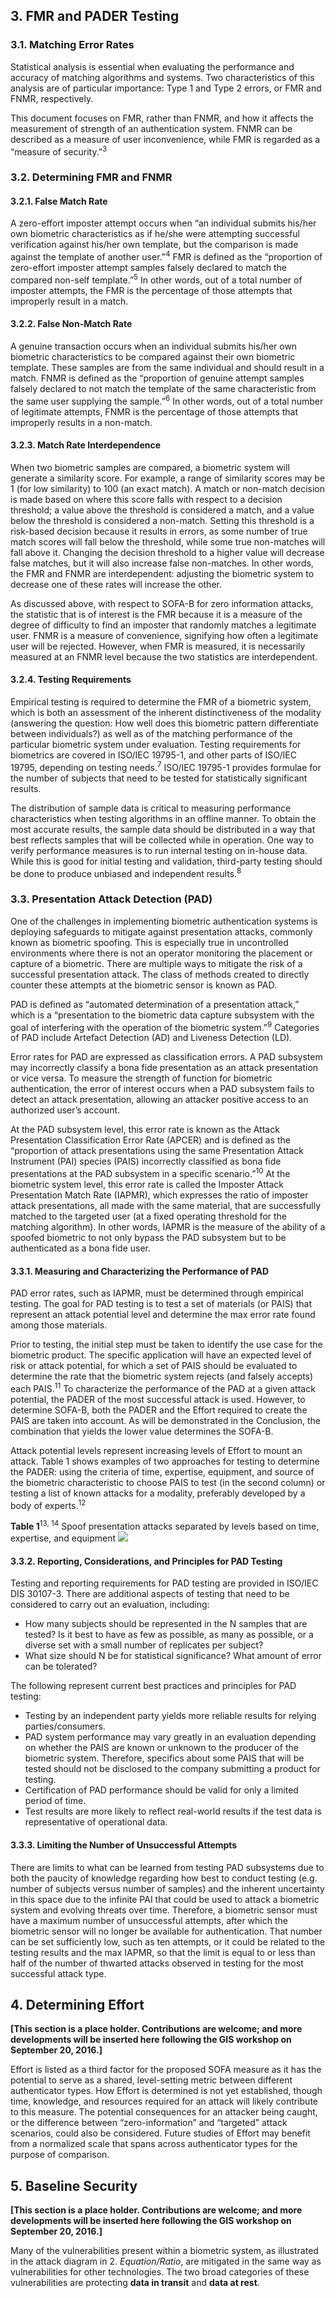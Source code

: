 ## 3. FMR and PADER Testing

### 3.1. Matching Error Rates
Statistical analysis is essential when evaluating the performance and accuracy of matching algorithms and systems. Two characteristics of this analysis are of particular importance: Type 1 and Type 2 errors, or FMR and FNMR, respectively. 

This document focuses on FMR, rather than FNMR, and how it affects the measurement of strength of an authentication system. FNMR can be described as a measure of user inconvenience, while FMR is regarded as a “measure of security.”<sup>3</sup>

### 3.2. Determining FMR and FNMR

#### 3.2.1. False Match Rate
A zero-effort imposter attempt occurs when “an individual submits his/her own biometric characteristics as if he/she were attempting successful verification against his/her own template, but the comparison is made against the template of another user.”<sup>4</sup>  FMR is defined as the “proportion of zero-effort imposter attempt samples falsely declared to match the compared non-self template.”<sup>5</sup>  In other words, out of a total number of imposter attempts, the FMR is the percentage of those attempts that improperly result in a match.

#### 3.2.2. False Non-Match Rate
A genuine transaction occurs when an individual submits his/her own biometric characteristics to be compared against their own biometric template.  These samples are from the same individual and should result in a match. FNMR is defined as the “proportion of genuine attempt samples falsely declared to not match the template of the same characteristic from the same user supplying the sample.”<sup>6</sup> In other words, out of a total number of legitimate attempts, FNMR is the percentage of those attempts that improperly results in a non-match.

#### 3.2.3. Match Rate Interdependence
When two biometric samples are compared, a biometric system will generate a similarity score. For example, a range of similarity scores may be 1 (for low similarity) to 100 (an exact match). A match or non-match decision is made based on where this score falls with respect to a decision threshold; a value above the threshold is considered a match, and a value below the threshold is considered a non-match. Setting this threshold is a risk-based decision because it results in errors, as some number of true match scores will fall below the threshold, while some true non-matches will fall above it. Changing the decision threshold to a higher value will decrease false matches, but it will also increase false non-matches. In other words, the FMR and FNMR are interdependent: adjusting the biometric system to decrease one of these rates will increase the other.

As discussed above, with respect to SOFA-B for zero information attacks, the statistic that is of interest is the FMR because it is a measure of the degree of difficulty to find an imposter that randomly matches a legitimate user. FNMR is a measure of convenience, signifying how often a legitimate user will be rejected. However, when FMR is measured, it is necessarily measured at an FNMR level because the two statistics are interdependent.

#### 3.2.4. Testing Requirements
Empirical testing is required to determine the FMR of a biometric system, which is both an assessment of the inherent distinctiveness of the modality (answering the question: How well does this biometric pattern differentiate between individuals?) as well as of the matching performance of the particular biometric system under evaluation. Testing requirements for biometrics are covered in ISO/IEC 19795-1, and other parts of ISO/IEC 19795, depending on testing needs.<sup>7</sup> ISO/IEC 19795-1 provides formulae for the number of subjects that need to be tested for statistically significant results.

The distribution of sample data is critical to measuring performance characteristics when testing algorithms in an offline manner. To obtain the most accurate results, the sample data should be distributed in a way that best reflects samples that will be collected while in operation. One way to verify performance measures is to run internal testing on in-house data. While this is good for initial testing and validation, third-party testing should be done to produce unbiased and independent results.<sup>8</sup> 

### 3.3. Presentation Attack Detection (PAD)
One of the challenges in implementing biometric authentication systems is deploying safeguards to mitigate against presentation attacks, commonly known as biometric spoofing. This is especially true in uncontrolled environments where there is not an operator monitoring the placement or capture of a biometric. There are multiple ways to mitigate the risk of a successful presentation attack. The class of methods created to directly counter these attempts at the biometric sensor is known as PAD.

PAD is defined as “automated determination of a presentation attack,” which is a “presentation to the biometric data capture subsystem with the goal of interfering with the operation of the biometric system.”<sup>9</sup> Categories of PAD include Artefact Detection (AD) and Liveness Detection (LD).

Error rates for PAD are expressed as classification errors. A PAD subsystem may incorrectly classify a bona fide presentation as an attack presentation or vice versa. To measure the strength of function for biometric authentication, the error of interest occurs when a PAD subsystem fails to detect an attack presentation, allowing an attacker positive access to an authorized user’s account.

At the PAD subsystem level, this error rate is known as the Attack Presentation Classification Error Rate (APCER) and is defined as the “proportion of attack presentations using the same Presentation Attack Instrument (PAI) species (PAIS) incorrectly classified as bona fide presentations at the PAD subsystem in a specific scenario.”<sup>10</sup>  At the biometric system level, this error rate is called the Imposter Attack Presentation Match Rate (IAPMR), which expresses the ratio of imposter attack presentations, all made with the same material, that are successfully matched to the targeted user (at a fixed operating threshold for the matching algorithm). In other words, IAPMR is the measure of the ability of a spoofed biometric to not only bypass the PAD subsystem but to be authenticated as a bona fide user.

#### 3.3.1. Measuring and Characterizing the Performance of PAD
PAD error rates, such as IAPMR, must be determined through empirical testing. The goal for PAD testing is to test a set of materials (or PAIS) that represent an attack potential level and determine the max error rate found among those materials.

Prior to testing, the initial step must be taken to identify the use case for the biometric product. The specific application will have an expected level of risk or attack potential, for which a set of PAIS should be evaluated to determine the rate that the biometric system rejects (and falsely accepts) each PAIS.<sup>11</sup>  To characterize the performance of the PAD at a given attack potential, the PADER of the most successful attack is used. However, to determine SOFA-B, both the PADER and the Effort required to create the PAIS are taken into account. As will be demonstrated in the Conclusion, the combination that yields the lower value determines the SOFA-B.

Attack potential levels represent increasing levels of Effort to mount an attack. Table 1 shows examples of two approaches for testing to determine the PADER: using the criteria of time, expertise, equipment, and source of the biometric characteristic to choose PAIS to test (in the second column) or testing a list of known attacks for a modality, preferably developed by a body of experts.<sup>12</sup>

**Table 1**<sup>13, 14</sup> Spoof presentation attacks separated by levels based on time, expertise, and equipment
![](media/attackpotential.png)

#### 3.3.2. Reporting, Considerations, and Principles for PAD Testing
Testing and reporting requirements for PAD testing are provided in ISO/IEC DIS 30107-3. There are additional aspects of testing that need to be considered to carry out an evaluation, including: 

-	How many subjects should be represented in the N samples that are tested? Is it best to have as few as possible, as many as possible, or a diverse set with a small number of replicates per subject? 
-	What size should N be for statistical significance? What amount of error can be tolerated?

The following represent current best practices and principles for PAD testing:

-	Testing by an independent party yields more reliable results for relying parties/consumers.
-	PAD system performance may vary greatly in an evaluation depending on whether the PAIS are known or unknown to the producer of the biometric system. Therefore, specifics about some PAIS that will be tested should not be disclosed to the company submitting a product for testing. 
-	Certification of PAD performance should be valid for only a limited period of time. 
-	Test results are more likely to reflect real-world results if the test data is representative of operational data. 

#### 3.3.3. Limiting the Number of Unsuccessful Attempts
There are limits to what can be learned from testing PAD subsystems due to both the paucity of knowledge regarding how best to conduct testing (e.g. number of subjects versus number of samples) and the inherent uncertainty in this space due to the infinite PAI that could be used to attack a biometric system and evolving threats over time. Therefore, a biometric sensor must have a maximum number of unsuccessful attempts, after which the biometric sensor will no longer be available for authentication. That number can be set sufficiently low, such as ten attempts, or it could be related to the testing results and the max IAPMR, so that the limit is equal to or less than half of the number of thwarted attacks observed in testing for the most successful attack type.

## 4. Determining Effort
**[This section is a place holder. Contributions are welcome; and more developments will be inserted here following the GIS workshop on September 20, 2016.]**

Effort is listed as a third factor for the proposed SOFA measure as it has the potential to serve as a shared, level-setting metric between different authenticator types. How Effort is determined is not yet established, though time, knowledge, and resources required for an attack will likely contribute to this measure. The potential consequences for an attacker being caught, or the difference between “zero-information” and “targeted” attack scenarios, could also be considered. Future studies of Effort may benefit from a normalized scale that spans across authenticator types for the purpose of comparison.

## 5. Baseline Security
**[This section is a place holder. Contributions are welcome; and more developments will be inserted here following the GIS workshop on September 20, 2016.]**

Many of the vulnerabilities present within a biometric system, as illustrated in the attack diagram in 2. *Equation/Ratio*, are mitigated in the same way as vulnerabilities for other technologies. The two broad categories of these vulnerabilities are protecting **data in transit** and **data at rest**.

